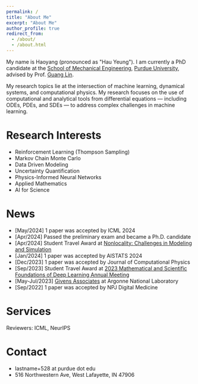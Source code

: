 ```yaml
---
permalink: /
title: "About Me"
excerpt: "About Me"
author_profile: true
redirect_from:
  - /about/
  - /about.html
---
```


My name is Haoyang (pronounced as "Hau Yeung"). I am currently a PhD candidate at the [School of Mechanical Engineering](https://engineering.purdue.edu/ME), [Purdue University](https://www.purdue.edu/), advised by Prof. [Guang Lin](https://scholar.google.com/citations?user=7lWVV2IAAAAJ&hl=en).

My research topics lie at the intersection of machine learning, dynamical systems, and computational physics. My research focuses on the use of computational and analytical tools from differential equations — including ODEs, PDEs, and SDEs — to address complex challenges in machine learning.

Research Interests
======
* Reinforcement Learning (Thompson Sampling)
* Markov Chain Monte Carlo
* Data Driven Modeling
* Uncertainty Quantification
* Physics-Informed Neural Networks
* Applied Mathematics
* AI for Science

News
======

<!-- * [Jul/2024] Gave a talk at Brown University -->
* [May/2024] 1 paper was accepted by ICML 2024
* [Apr/2024] Passed the preliminary exam and became a Ph.D. candidate
* [Apr/2024] Student Travel Award at [Nonlocality: Challenges in Modeling and Simulation](https://icerm.brown.edu/programs/sp-s24/w3/)
* [Jan/2024] 1 paper was accepted by AISTATS 2024
* [Dec/2023] 1 paper was accepted by Journal of Computational Physics
* [Sep/2023] Student Travel Award at [2023 Mathematical and Scientific Foundations of Deep Learning Annual Meeting](https://www.simonsfoundation.org/event/mathematical-and-scientific-foundations-of-deep-learning-annual-meeting-2023/)
* [May-Jul/2023] [Givens Associates](https://www.anl.gov/education/givens-associates) at Argonne National Laboratory
* [Sep/2022] 1 paper was accepted by NPJ Digital Medicine

Services
======
Reviewers: ICML, NeurIPS

Contact
======
* lastname+528 at purdue dot edu
* 516 Northwestern Ave, West Lafayette, IN 47906
